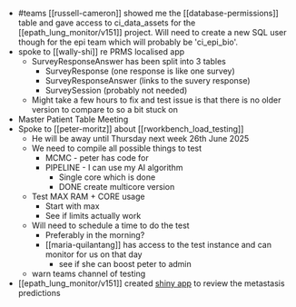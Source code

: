 - #teams [[russell-cameron]] showed me the [[database-permissions]] table and gave access to ci_data_assets for the [[epath_lung_monitor/v151]] project. Will need to create a new SQL user though for the epi team which will probably be 'ci_epi_bio'.
- spoke to [[wally-shi]] re PRMS localised app
	- SurveyResponseAnswer has been split into 3 tables
		- SurveyResponse (one response is like one survey)
		- SurveyResponseAnswer (links to the suvery response)
		- SurveySession (probably not needed)
	- Might take a few hours to fix and test issue is that there is no older version to compare to so a bit stuck on
- Master Patient Table Meeting
- Spoke to [[peter-moritz]] about [[rworkbench_load_testing]]
	- He will be away until Thursday next week 26th June 2025
	- We need to compile all possible things to test
		- MCMC - peter has code for
		- PIPELINE - I can use my AI algorithm
			- Single core which is done
			- DONE create multicore version
	- Test MAX RAM  + CORE usage
		- Start with max
		- See if limits actually work
	- Will need to schedule a time to do the test
		- Preferably in the morning?
		- [[maria-quilantang]] has access to the test instance and can monitor for us on that day
			- see if she can boost peter to admin
	- warn teams channel of testing
- [[epath_lung_monitor/v151]] created [shiny app](https://rsconnect-dev.nswhealth.net:3939/content/cfe8f55c-31c4-4267-b204-08c4c63a749a/) to review the metastasis predictions